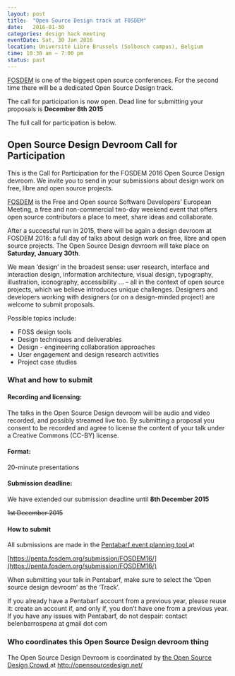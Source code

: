 ```yaml
---
layout: post
title:  "Open Source Design track at FOSDEM"
date:   2016-01-30
categories: design hack meeting
eventDate: Sat, 30 Jan 2016
location: Université Libre Brussels (Solbosch campus), Belgium
time: 10:30 am – 7:00 pm
status: past
---
```


[FOSDEM](https://fosdem.org) is one of the biggest open source conferences. For the second time there will be a dedicated Open Source Design track.

The call for participation is now open. Dead line for submitting your proposals is **December 8th 2015**

The full call for participation is below.

## Open Source Design Devroom Call for Participation

This is the Call for Participation for the FOSDEM 2016 Open Source Design devroom. We invite you to send in your submissions about design work on free, libre and open source projects.

[FOSDEM](https://fosdem.org) is the Free and Open source Software Developers’ European Meeting, a free and non-commercial two-day weekend event that offers open source contributors a place to meet, share ideas and collaborate.

After a successful run in 2015, there will be again a design devroom at FOSDEM 2016: a full day of talks about design work on free, libre and open source projects. The Open Source Design devroom will take place on **Saturday, January 30th**.

We mean ‘design’ in the broadest sense: user research, interface and interaction design, information architecture, visual design, typography, illustration, iconography, accessibility ... – all in the context of open source projects, which we believe introduces unique challenges. Designers and developers working with designers (or on a design-minded project) are welcome to submit proposals.

Possible topics include:

- FOSS design tools
- Design techniques and deliverables
- Design - engineering collaboration approaches
- User engagement and design research activities
- Project case studies

### What and how to submit

#### Recording and licensing:

The talks in the Open Source Design devroom will be audio and video recorded, and possibly streamed live too. By submitting a proposal you consent to be recorded and agree to license the content of your talk under a Creative Commons (CC-BY) license.

#### Format:

20-minute presentations

#### Submission deadline:

We have extended our submission deadline until **8th December 2015**

~~1st December 2015~~

#### How to submit

All submissions are made in the [Pentabarf event planning tool ](https://penta.fosdem.org/submission/FOSDEM16/) at

[https://penta.fosdem.org/submission/FOSDEM16/](https://penta.fosdem.org/submission/FOSDEM16/)

When submitting your talk in Pentabarf, make sure to select the ‘Open source design devroom’ as the ‘Track’.

If you already have a Pentabarf account from a previous year, please reuse it: create an account if, and only if, you don’t have one from a previous year. If you have any issues with Pentabarf, do not despair: contact belenbarrospena at gmail dot com

### Who coordinates this Open Source Design devroom thing

The Open Source Design Devroom is coordinated by [the Open Source Design Crowd ](http://opensourcedesign.net/) at [http://opensourcedesign.net/ ](http://opensourcedesign.net/)
